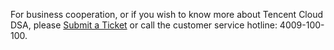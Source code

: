 
For business cooperation, or if you wish to know more about Tencent Cloud DSA, please [Submit a Ticket](https://console.qcloud.com/workorder) or call the customer service hotline: 4009-100-100.
